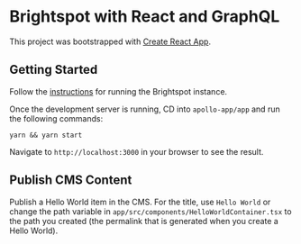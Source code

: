 # Brightspot with React and GraphQL

This project was bootstrapped with [Create React App](https://github.com/facebook/create-react-app).

## Getting Started

Follow the [instructions](https://github.com/brightspot/react-examples/tree/feature/cma-next) for running the Brightspot instance.

Once the development server is running, CD into `apollo-app/app` and run the following commands:

```
yarn && yarn start
```

Navigate to `http://localhost:3000` in your browser to see the result.

## Publish CMS Content

Publish a Hello World item in the CMS. For the title, use `Hello World` or change the path variable in `app/src/components/HelloWorldContainer.tsx` to the path you created (the permalink that is generated when you create a Hello World).
